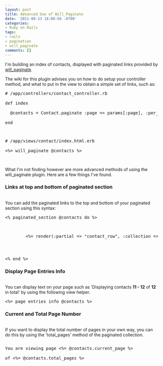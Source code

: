 ```yaml
---
layout: post
title: Advanced Use of Will_Paginate
date: '2011-09-23 18:08:56 -0700'
categories:
- Ruby on Rails
tags:
- rails
- pagination
- will_paginate
comments: []
---
```

<p>I'm building an index of contacts, displayed with paginated links provided by <a href="https://github.com/mislav/will_paginate/wiki" target="_blank">will_paginate</a>.</p>
<p>The wiki for this plugin advises you on how to do setup your controller method, and what to put in the view to obtain a simple set of links, such as:</p>
<pre class="brush:rails"># /app/controllers/contact_controller.rb<br />
def index<br />
  @contacts = Contact.paginate :page => params[:page], :per_page => 10, :order => 'created_at DESC'<br />
end</p>
<p># /app/views/contact/index.html.erb<br />
<%= will_paginate @contacts %></pre><br />
What I'm not finding however are more advanced methods of using the will_paginate plugin. Here are a few things I've found.</p>
<h3>Links at top and bottom of paginated section</h3><br />
You can add the paginated links to the top and bottom of your paginated section using this syntax:</p>
<pre class="brush:rails"><% paginated_section @contacts do %></p>
<table id="contacts">
        <%= render(:partial => "contact_row", :collection => @contacts) %><br />
    </table><br />
<% end %></pre></p>
<h3>Display Page Entries Info</h3><br />
You can display text on your page such as 'Displaying contacts <strong>11 - 12</strong> of <strong>12</strong> in total' by using the following view helper.</p>
<pre class="brush:rails"><%= page_entries_info @contacts %></pre></p>
<h3>Current and Total Page Number</h3><br />
If you want to display the total number of pages in your own way, you can do this by using the 'total_pages' method of the paginated collection.</p>
<pre class="brush:rails">
<p>You are viewing page <%= @contacts.current_page %><br />
of <%= @contacts.total_pages %></p></pre><br />
 </p>
